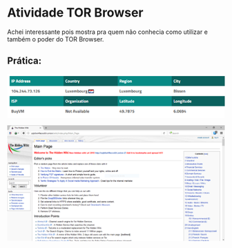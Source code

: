 # Atividade TOR Browser

Achei interessante pois mostra pra quem não conhecia como utilizar e também o poder do TOR Browser.

## Prática:

![IP](tor_ip.png)

![Wiki](tor_wiki.png)
